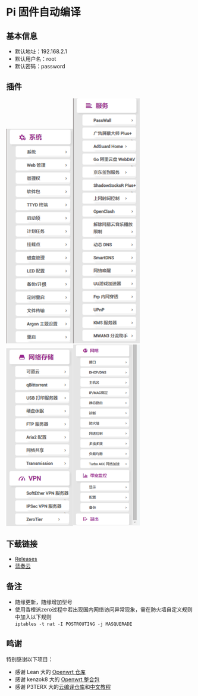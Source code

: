 # Pi 固件自动编译

## 基本信息

- 默认地址：192.168.2.1  
- 默认用户名：root  
- 默认密码：password

## 插件
<img src="https://raw.githubusercontent.com/Gabrielxzx/Gabrielxzx-luci/master/assets/luci/System.png" width="180" /><img src="https://raw.githubusercontent.com/Gabrielxzx/Gabrielxzx-luci/master/assets/luci/Service.png" width="180" /><img src="https://raw.githubusercontent.com/Gabrielxzx/Gabrielxzx-luci/master/assets/luci/Nas&VPN.png" width="180" /><img src="https://raw.githubusercontent.com/Gabrielxzx/Gabrielxzx-luci/master/assets/luci/Network.png" width="180" />

## 下载链接

- [Releases](https://github.com/Gabrielxzx/Actions-OpenWrt/releases)
- [蓝奏云](https://wwi.lanzoui.com/b0ck6gm1i)

## 备注

- 随缘更新，随缘增加型号
- 使用香橙派zero过程中若出现国内网络访问异常现象，需在防火墙自定义规则中加入以下规则  
	`iptables -t nat -I POSTROUTING -j MASQUERADE`

## 鸣谢

特别感谢以下项目：

- 感谢 Lean 大的 [Openwrt 仓库](https://github.com/coolsnowwolf/lede)
- 感谢 kenzok8 大的 [Openwrt 整合包](https://github.com/kenzok8/openwrt-packages)
- 感谢 P3TERX 大的[云编译仓库](https://github.com/P3TERX/Actions-OpenWrt)和[中文教程](https://p3terx.com/archives/build-openwrt-with-github-actions.html)  

